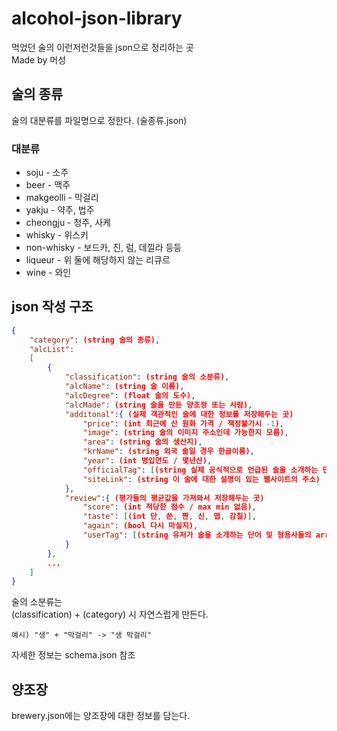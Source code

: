 # alcohol-json-library

먹었던 술의 이런저런것들을 json으로 정리하는 곳  
Made by 머성

## 술의 종류

술의 대분류를 파일명으로 정한다. (술종류.json)

### 대분류

* soju - 소주
* beer - 맥주
* makgeolli - 막걸리
* yakju - 약주, 법주
* cheongju - 청주, 사케
* whisky - 위스키
* non-whisky - 보드카, 진, 럼, 데낄라 등등
* liqueur - 위 둘에 해당하지 않는 리큐르
* wine - 와인

## json 작성 구조

```json
{
    "category": (string 술의 종류),
    "alcList":
    [
        {
            "classification": (string 술의 소분류),
            "alcName": (string 술 이름),
            "alcDegree": (float 술의 도수),
            "alcMade": (string 술을 만든 양조장 또는 사람),
            "additonal":{ (실제 객관적인 술에 대한 정보를 저장해두는 곳)
                "price": (int 최근에 산 원화 가격 / 책정불가시 -1),
                "image": (string 술의 이미지 주소인데 가능한지 모름),
                "area": (string 술의 생산지),
                "krName": (string 외국 술일 경우 한글이름),
                "year": (int 병입연도 / 몇년산),
                "officialTag": [(string 실제 공식적으로 언급된 술을 소개하는 단어 및 형용사들의 array / #으로 시작함)],
                "siteLink": (string 이 술에 대한 설명이 있는 웹사이트의 주소)
            },
            "review":{ (평가들의 평균값을 가져와서 저장해두는 곳)
                "score": (int 적당한 점수 / max min 없음),
                "taste": [(int 단, 쓴, 짠, 신, 맵, 감칠)],
                "again": (bool 다시 마실지),
                "userTag": [(string 유저가 술을 소개하는 단어 및 형용사들의 array / 많이 언급되는 순서 / #으로 시작함)]
            }
        },
        ...
    ]
}
```

술의 소분류는  
(classification) + (category) 시 자연스럽게 만든다.

    예시) "생" + "막걸리" -> "생 막걸리"

자세한 정보는 schema.json 참조

## 양조장

brewery.json에는 양조장에 대한 정보를 담는다.